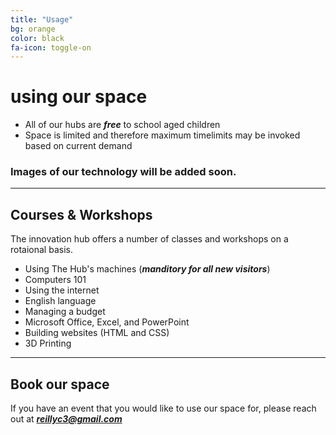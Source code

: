 ```yaml
---
title: "Usage"
bg: orange
color: black
fa-icon: toggle-on
---
```


# using our space

- All of our hubs are ***free*** to school aged children
- Space is limited and therefore maximum timelimits may be invoked based on current demand

### Images of our technology will be added soon. 



-------------------------


## Courses & Workshops

The innovation hub offers a number of classes and workshops on a rotaional basis. 

- Using The Hub's machines (***manditory for all new visitors***)
- Computers 101
- Using the internet
- English language
- Managing a budget
- Microsoft Office, Excel, and PowerPoint
- Building websites (HTML and CSS)
- 3D Printing


-------------------------


## Book our space

If you have an event that you would like to use our space for, please reach out at ***reillyc3@gmail.com***


